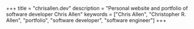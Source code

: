 +++
title = "chrisallen.dev"
description = "Personal website and portfolio of software developer Chris Allen"
keywords = ["Chris Allen", "Christopher R. Allen", "portfolio", "software developer", "software engineer"]
+++
